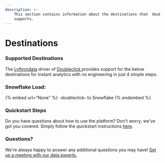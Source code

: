 ```yaml
---
description: >-
    This section contains information about the destinations that  Doubleclick 
    supports.
---
```


# Destinations

### Supported Destinations

The [Lyftrondata](https://www.lyftrondata.com/) driver of [ Doubleclick ](None) provides support for the below destinations for instant analytics with no engineering in just 4 simple steps.

### Snowflake Load:

{% embed url="None" %}
-doubleclick- to Snowflake
{% endembed %}

### Quickstart Steps

Do you have questions about how to use the platform? Don't worry; we've got you covered. Simply follow the quickstart instructions [here](README.md).

### Questions? <a href="#questions" id="questions"></a>

We're always happy to answer any additional questions you may have! [Set up a meeting with our data experts.](https://www.lyftrondata.com/book-a-meeting/)
